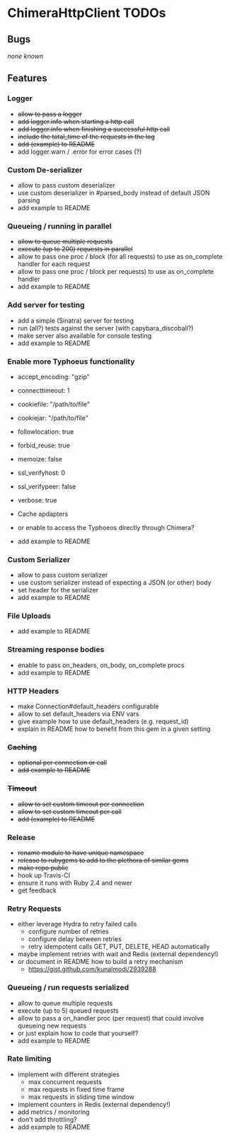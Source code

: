 # ChimeraHttpClient TODOs

## Bugs

_none known_

## Features

### Logger

* ~~allow to pass a logger~~
* ~~add logger.info when starting a http call~~
* ~~add logger.info when finishing a successful http call~~
* ~~include the total_time of the requests in the log~~
* ~~add (example) to README~~
* add logger.warn / .error for error cases (?)

### Custom De-serializer

* allow to pass custom deserializer
* use custom deserializer in #parsed_body instead of default JSON parsing
* add example to README

### Queueing / running in parallel

* ~~allow to queue multiple requests~~
* ~~execute (up to 200) requests in parallel~~
* allow to pass one proc / block (for all requests) to use as on_complete handler for each request
* allow to pass one proc / block per requests) to use as on_complete handler
* add example to README

### Add server for testing

* add a simple (Sinatra) server for testing
* run (all?) tests against the server (with capybara_discoball?)
* make server also available for console testing
* add example to README

### Enable more Typhoeus functionality

* accept_encoding: "gzip"
* connecttimeout: 1
* cookiefile: "/path/to/file"
* cookiejar: "/path/to/file"
* followlocation: true
* forbid_reuse: true
* memoize: false
* ssl_verifyhost: 0
* ssl_verifypeer: false
* verbose: true

* Cache apdapters
* or enable to access the Typhoeos directly through Chimera?
* add example to README

### Custom Serializer

* allow to pass custom serializer
* use custom serializer instead of expecting a JSON (or other) body
* set header for the serializer
* add example to README

### File Uploads

* add example to README

### Streaming response bodies

* enable to pass on_headers, on_body, on_complete procs
* add example to README

### HTTP Headers

* make Connection#default_headers configurable
* allow to set default_headers via ENV vars
* give example how to use default_headers (e.g. request_id)
* explain in README how to benefit from this gem in a given setting

### ~~Caching~~

* ~~optional per connection or call~~
* ~~add example to README~~

### ~~Timeout~~

* ~~allow to set custom timeout per connection~~
* ~~allow to set custom timeout per call~~
* ~~add (example) to README~~

### Release

* ~~rename module to have unique namespace~~
* ~~release to rubygems to add to the plethora of similar gems~~
* ~~make repo public~~
* hook up Travis-CI
* ensure it runs with Ruby 2.4 and newer
* get feedback

### Retry Requests

* either leverage Hydra to retry failed calls
  * configure number of retries
  * configure delay between retries
  * retry idempotent calls GET, PUT, DELETE, HEAD automatically
* maybe implement retries with wait and Redis (external dependency!)
* or document in README how to build a retry mechanism
  * https://gist.github.com/kunalmodi/2939288

### Queueing / run requests serialized

* allow to queue multiple requests
* execute (up to 5) queued requests
* allow to pass a on_handler proc (per request) that could involve queueing new requests
* or just explain how to code that yourself?
* add example to README

### Rate limiting

* implement with different strategies
  * max concurrent requests
  * max requests in fixed time frame
  * max requests in sliding time window
* implement counters in Redis (external dependency!)
* add metrics / monitoring
* don't add throttling?
* add example to README
